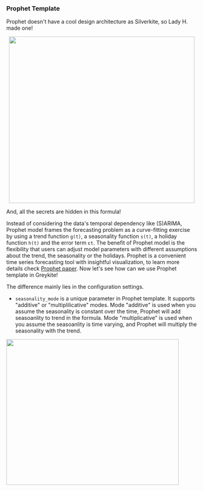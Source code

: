 ### Prophet Template

Prophet doesn't have a cool design architecture as Silverkite, so Lady H. made one!

<p align="center">
<img src="https://github.com/lady-h-world/My_Garden/blob/main/images/lady_heart_manga/prophet_formula.png" width="490" height="439" />
</p>

And, all the secrets are hidden in this formula!

Instead of considering the data's temporal dependency like (S)ARIMA, Prophet model frames the forecasting problem as a curve-fitting exercise by using a trend function `g(t)`, a seasonality function `s(t)`, a holiday function `h(t)` and the error term `εt`. The benefit of Prophet model is the flexibility that users can adjust model parameters with different assumptions about the trend, the seasonality or the holidays. Prophet is a convenient time series forecasting tool with insightful visualization, to learn more details check [Prophet paper][1]. Now let's see how can we use Prophet template in Greykite!

The difference mainly lies in the configuration settings.
* `seasonality_mode` is a unique parameter in Prophet template. It supports "additive" or "multiplilicative" modes. Mode "additive" is used when you assume the seasonality is constant over the time, Prophet will add seasoanlity to trend in the formula. Mode "multiplicative" is used when you assume the seasoanlity is time varying, and Prophet will multiply the seasonality with the trend.

<p align="left">
<img src="https://github.com/lady-h-world/My_Garden/blob/main/images/Garden_Totem_images/forecasting/prophet_config1.png" width="455" height="384" />
</p>




[1]:https://peerj.com/preprints/3190.pdf

